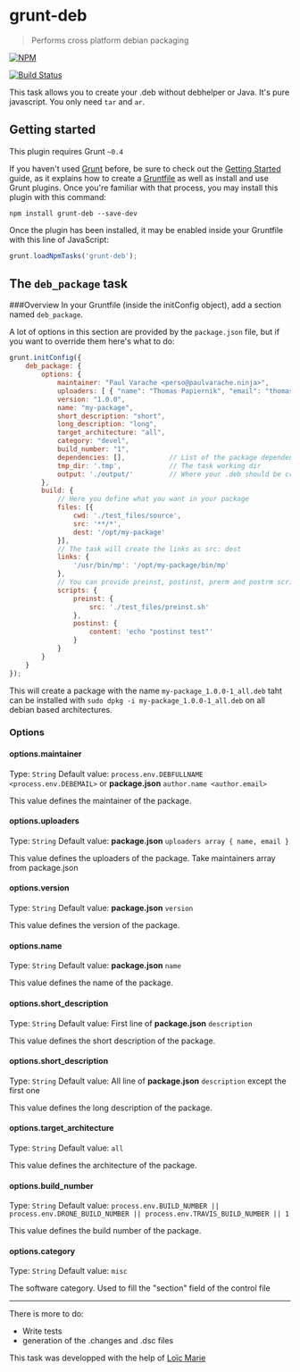 # grunt-deb
>Performs cross platform debian packaging

[![NPM](https://nodei.co/npm/grunt-deb.png)](https://npmjs.org/package/grunt-deb)

[![Build Status](https://img.shields.io/jenkins/s/http/ci.paulvarache.ninja/grunt-deb.svg)](http://ci.paulvarache.ninja/job/grunt-deb/)

This task allows you to create your .deb without debhelper or Java. It's pure javascript. You only need `tar` and `ar`.

## Getting started

This plugin requires Grunt `~0.4`

If you haven't used [Grunt](http://gruntjs.com/) before, be sure to check out the [Getting Started](http://gruntjs.com/getting-started) guide, as it explains how to create a [Gruntfile](http://gruntjs.com/sample-gruntfile) as well as install and use Grunt plugins. Once you're familiar with that process, you may install this plugin with this command:

```shell
npm install grunt-deb --save-dev
```

Once the plugin has been installed, it may be enabled inside your Gruntfile with this line of JavaScript:

```js
grunt.loadNpmTasks('grunt-deb');
```

## The `deb_package` task
###Overview
In your Gruntfile (inside the initConfig object), add a section named `deb_package`.

A lot of options in this section are provided by the `package.json` file, but if you want to override them here's what to do:

```js
grunt.initConfig({
    deb_package: {
        options: {
            maintainer: "Paul Varache <perso@paulvarache.ninja>",
            uploaders: [ { "name": "Thomas Papiernik", "email": "thomas.papiernik@gmail.com" } ]
            version: "1.0.0",
            name: "my-package",
            short_description: "short",
            long_description: "long",
            target_architecture: "all",
            category: "devel",
            build_number: "1",
            dependencies: [],           // List of the package dependencies
            tmp_dir: '.tmp',            // The task working dir
            output: './output/'         // Where your .deb should be created
        },
        build: {
            // Here you define what you want in your package
            files: [{
                cwd: './test_files/source',
                src: '**/*',
                dest: '/opt/my-package'
            }],
            // The task will create the links as src: dest
            links: {
                '/usr/bin/mp': '/opt/my-package/bin/mp'
            },
            // You can provide preinst, postinst, prerm and postrm script either by giving a file or what to put in it
            scripts: {
                preinst: {
                    src: './test_files/preinst.sh'
                },
                postinst: {
                    content: 'echo "postinst test"'
                }
            }
        }
    }
});

```

This will create a package with the name `my-package_1.0.0-1_all.deb` taht can be installed with `sudo dpkg -i my-package_1.0.0-1_all.deb` on all debian based architectures.

### Options

#### options.maintainer
Type: `String`
Default value: `process.env.DEBFULLNAME <process.env.DEBEMAIL>` or **package.json** `author.name <author.email>`

This value defines the maintainer of the package.

#### options.uploaders
Type: `String`
Default value: **package.json** `uploaders array { name, email }`

This value defines the uploaders of the package. Take maintainers array from package.json

#### options.version
Type: `String`
Default value: **package.json** `version`

This value defines the version of the package.

#### options.name
Type: `String`
Default value: **package.json** `name`

This value defines the name of the package.

#### options.short_description
Type: `String`
Default value: First line of **package.json** `description`

This value defines the short description of the package.

#### options.short_description
Type: `String`
Default value: All line of **package.json** `description` except the first one

This value defines the long description of the package.

#### options.target_architecture
Type: `String`
Default value: `all`

This value defines the architecture of the package.

#### options.build_number
Type: `String`
Default value: `process.env.BUILD_NUMBER || process.env.DRONE_BUILD_NUMBER || process.env.TRAVIS_BUILD_NUMBER || 1`

This value defines the build number of the package.

#### options.category
Type: `String`
Default value: `misc`

The software category. Used to fill the "section" field of the control file

---------------------------------------------
There is more to do:

  * Write tests
  * generation of the .changes and .dsc files

This task was developped with the help of [Loïc Marie](https://github.com/loicmarie)
